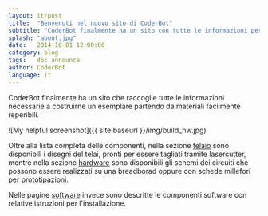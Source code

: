 ```yaml
---
layout: it/post
title:  "Benvenuti nel nuovo sito di CoderBot"
subtitle: "CoderBot finalmente ha un sito con tutte le informazioni per costruirlo"
splash: "about.jpg"
date:   2014-10-01 12:00:00
category: blog
tags:   doc announce
author: CoderBot
language: it
---
```

CoderBot finalmente ha un sito che raccoglie tutte le informazioni necessarie a costruirne un esemplare partendo da materiali facilmente reperibili.

![My helpful screenshot]({{ site.baseurl }}/img/build_hw.jpg)

Oltre alla lista completa delle componenti, nella sezione [telaio][coderbot-make-mh] sono disponibili i disegni del telai, pronti per essere tagliati tramite lasercutter, mentre nella sezione [hardware][coderbot-make-hw] sono disponibili gli schemi dei circuiti che possono essere realizzati su una breadborad oppure con schede millefori per prototipazioni.

Nelle pagine [software][coderbot-make-sw] invece sono descritte le componenti software con relative istruzioni per l'installazione.

[coderbot-make-mh]: {{site.baseurl}}/it/how_to_build_mh.html
[coderbot-make-hw]: {{site.baseurl}}/it/how_to_build_hw.html
[coderbot-make-sw]: {{site.baseurl}}/it/how_to_build_sw.html
